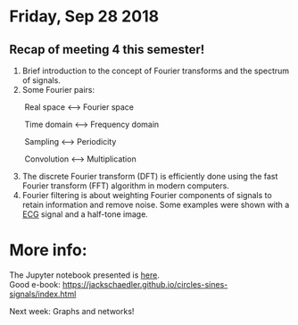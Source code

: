 # Friday, Sep 28 2018

## Recap of meeting 4 this semester!
1. Brief introduction to the concept of Fourier transforms and the spectrum of signals.
2. Some Fourier pairs:

&nbsp;&nbsp;&nbsp;&nbsp;&nbsp;&nbsp; Real space <--> Fourier space

&nbsp;&nbsp;&nbsp;&nbsp;&nbsp;&nbsp; Time domain <--> Frequency domain

&nbsp;&nbsp;&nbsp;&nbsp;&nbsp;&nbsp; Sampling <--> Periodicity

&nbsp;&nbsp;&nbsp;&nbsp;&nbsp;&nbsp; Convolution <--> Multiplication 

3. The discrete Fourier transform (DFT) is efficiently done using the fast Fourier transform (FFT) algorithm in modern computers.
4. Fourier filtering is about weighting Fourier components of signals to retain information and remove noise. Some examples were shown with a [ECG](https://en.wikipedia.org/wiki/Electrocardiography) signal and a half-tone image.

# More info:
The Jupyter notebook presented is [here](https://github.com/prickly-pythons/prickly-pythons/blob/master/code_from_meetings/signal_processing/Fourier%20Transforms.ipynb).
<br>
Good e-book: https://jackschaedler.github.io/circles-sines-signals/index.html

Next week: Graphs and networks!
